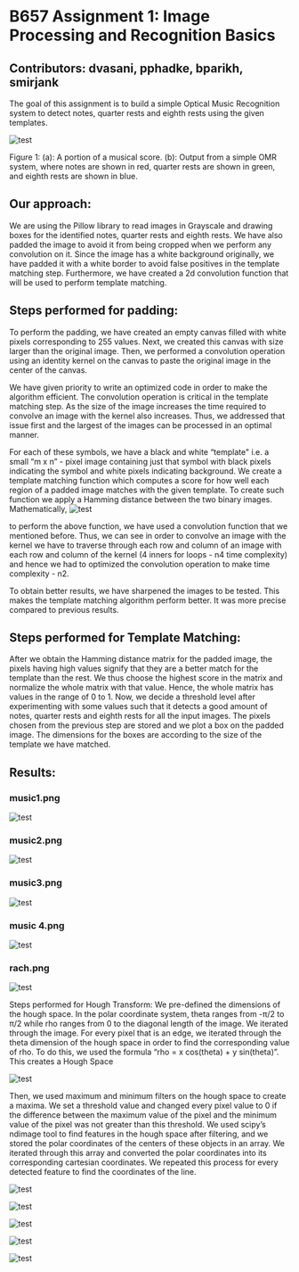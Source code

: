 
# B657 Assignment 1: Image Processing and Recognition Basics

## Contributors: dvasani, pphadke, bparikh, smirjank
The goal of this assignment is to build a simple Optical Music Recognition system to detect notes, quarter rests and eighth rests using the given templates. 

![test](https://github.com/dipam7/iu_computer_vision/blob/master/Assignment_1/aim.png)

Figure 1: (a): A portion of a musical score. (b): Output from a simple OMR system, where notes are shown in red, quarter rests are shown in green, and eighth rests are shown in blue.

## Our approach:
We are using the Pillow library to read images in Grayscale and drawing boxes for the identified notes, quarter rests and eighth rests. We have also padded the image to avoid it from being cropped when we perform any convolution on it. Since the image has a white background originally, we have padded it with a white border to avoid false positives in the template matching step. Furthermore, we have created a 2d convolution function that will be used to perform template matching. 

## Steps performed for padding:
To perform the padding, we have created an empty canvas filled with white pixels corresponding to 255 values. 
Next, we created this canvas with size larger than the original image.
Then, we performed a convolution operation using an identity kernel on the canvas to paste the original image in the center of the canvas.

We have given priority to write an optimized code in order to make the algorithm efficient. The convolution operation is critical in the template matching step. As the size of the image increases the time required to convolve an image with the kernel also increases. Thus, we addressed that issue first and the largest of the images can be processed in an optimal manner. 



For each of these symbols, we have a black and white “template" i.e. a small “m x n” - pixel image containing just that symbol with black pixels indicating the symbol and white pixels indicating background.
We create a template matching function which computes a score for how well each region of a padded image matches with the given template. To create such function we apply a Hamming distance between the two binary images.
Mathematically,
![test](https://github.com/dipam7/iu_computer_vision/blob/master/Assignment_1/equation.png)

to perform the above function, we have used a convolution function that we mentioned before.
Thus, we can see in order to convolve an image with the kernel we have to traverse through each row and column of an image with each row and column of the kernel (4 inners for loops - n4 time complexity) and hence we had to optimized the convolution operation to make time complexity - n2.

To obtain better results, we have sharpened the images to be tested. This makes the template matching algorithm perform better. It was more precise compared to previous results.

## Steps performed for Template Matching:
After we obtain the Hamming distance matrix for the padded image, the pixels having high values signify that they are a better match for the template than the rest. 
We thus choose the highest score in the matrix and normalize the whole matrix with that value. Hence, the whole matrix has values in the range of 0 to 1.
Now, we decide a threshold level after experimenting with some values such that it detects a good amount of notes, quarter rests and eighth rests for all the input images.
The pixels chosen from the previous step are stored and we plot a box on the padded image. The dimensions for the boxes are according to the size of the template we have matched. 

## Results:

### music1.png

![test](https://github.com/dipam7/iu_computer_vision/blob/master/Assignment_1/detected_music1.png)





### music2.png


![test](https://github.com/dipam7/iu_computer_vision/blob/master/Assignment_1/detected_music2.png)

### music3.png 


![test](https://github.com/dipam7/iu_computer_vision/blob/master/Assignment_1/detected_music3.png)
### music 4.png 

![test](https://github.com/dipam7/iu_computer_vision/blob/master/Assignment_1/detected_music4.png)




### rach.png


![test](https://github.com/dipam7/iu_computer_vision/blob/master/Assignment_1/detected_rach.png)


Steps performed for Hough Transform:
We pre-defined the dimensions of the hough space. In the polar coordinate system, theta ranges from -π/2 to π/2 while rho ranges from 0 to the diagonal 
length of the image.
We iterated through the image. For every pixel that is an edge, we iterated through the theta dimension of the hough space in order to find the 
corresponding value of rho. To do this, we used the formula “rho = x cos(theta) + y sin(theta)”. This creates a Hough Space

![test](https://github.com/dipam7/iu_computer_vision/blob/master/Assignment_1/test-images/hough_image.png)

Then, we used maximum and minimum filters on the hough space to create a maxima. We set a threshold value and changed every pixel value to 0 if the 
difference between the maximum value of the pixel and the minimum value of the pixel was not greater than this threshold.
We used scipy’s ndimage tool to find features in the hough space after filtering, and we stored the polar coordinates of the centers of these objects 
in an array.
We iterated through this array and converted the polar coordinates into its corresponding cartesian coordinates. We repeated this process for every 
detected feature to find the coordinates of the line.


![test](https://github.com/dipam7/iu_computer_vision/blob/master/Assignment_1/test-images/image_line_01.png)

![test](https://github.com/dipam7/iu_computer_vision/blob/master/Assignment_1/test-images/image_line_03.png)

![test](https://github.com/dipam7/iu_computer_vision/blob/master/Assignment_1/test-images/image_line_05.png)

![test](https://github.com/dipam7/iu_computer_vision/blob/master/Assignment_1/test-images/image_line_08.png)

![test](https://github.com/dipam7/iu_computer_vision/blob/master/Assignment_1/test-images/image_line_10.png)
